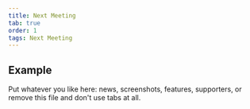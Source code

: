```yaml
---
title: Next Meeting
tab: true
order: 1
tags: Next Meeting
---
```


## Example

Put whatever you like here: news, screenshots, features, supporters, or remove this file and don't use tabs at all.
